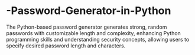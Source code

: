 # -Password-Generator-in-Python
The Python-based password generator generates strong, random passwords with customizable length and complexity, enhancing Python programming skills and understanding security concepts, allowing users to specify desired password length and characters.
